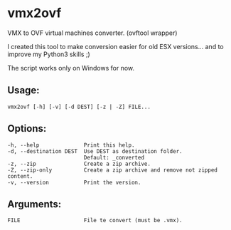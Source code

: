 
# vmx2ovf
VMX to OVF virtual machines converter. (ovftool wrapper)

I created this tool to make conversion easier for old ESX versions… and to improve my Python3 skills ;)

The script works only on Windows for now.

## Usage:
    vmx2ovf [-h] [-v] [-d DEST] [-z | -Z] FILE...

## Options:
    -h, --help              Print this help.
    -d, --destination DEST  Use DEST as destination folder.
                            Default: _converted
    -z, --zip               Create a zip archive.
    -Z, --zip-only          Create a zip archive and remove not zipped content.
    -v, --version           Print the version.

## Arguments:
    FILE                    File te convert (must be .vmx).

